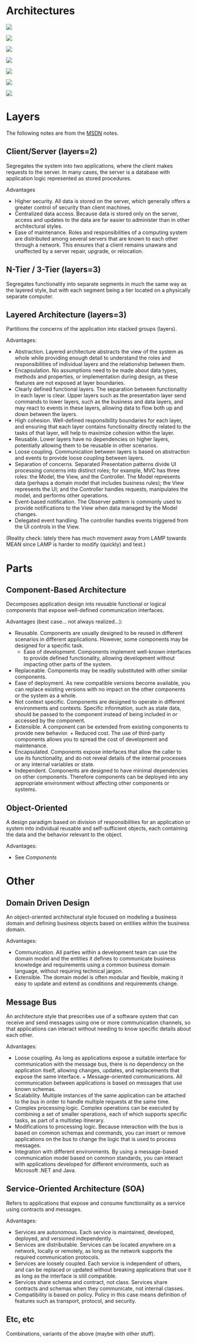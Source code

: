# Architectures


![](/_img/architecture.png)

![](/_img/ainfig05.gif)

![](/_img/LAMPStack.png)

![](_img/mean-stack.png)

![](/_img/MVC-2.png)

![](/_img/obser023.gif)


![](/_img/pub-sub.png)

# Layers

The following notes are
from  the [MSDN](https://msdn.microsoft.com/en-us/library/ee658117.aspx) notes.

## Client/Server (layers=2)

Segregates the system into two applications, where
the client makes requests to the server. In many
cases, the server is a database with application
logic represented as stored procedures.

Advantages

+ Higher security. All data is stored on the server, which generally offers a greater control of security than client machines.
+ Centralized data access. Because data is stored only on the server, access and updates to the data are far easier to administer than in other architectural styles.
+ Ease of maintenance. Roles and responsibilities of a computing system are distributed among several servers that are known to each other through a network. This ensures that a client remains unaware and unaffected by a server repair, upgrade, or relocation.

## N-Tier / 3-Tier (layers=3)

Segregates functionality into separate segments in
much the same way as the layered style, but with
each segment being a tier located on a physically
separate computer.

## Layered Architecture (layers=3)

Partitions the concerns of the application into stacked groups (layers).

Advantages:

+ Abstraction. Layered architecture abstracts the
  view of the system as whole while providing enough
  detail to understand the roles and
  responsibilities of individual layers and the
  relationship between them.
+ Encapsulation. No assumptions need to be made
  about data types, methods and properties, or
  implementation during design, as these features
  are not exposed at layer boundaries.
+ Clearly defined functional layers. The separation
  between functionality in each layer is
  clear. Upper layers such as the presentation layer
  send commands to lower layers, such as the
  business and data layers, and may react to events
  in these layers, allowing data to flow both up and
  down between the layers.
+ High cohesion. Well-defined responsibility
  boundaries for each layer, and ensuring that each
  layer contains functionality directly related to
  the tasks of that layer, will help to maximize
  cohesion within the layer.
+ Reusable. Lower layers have no dependencies on
  higher layers, potentially allowing them to be
  reusable in other scenarios.
+ Loose coupling. Communication between layers is
  based on abstraction and events to provide loose
  coupling between layers.
+ Separation of concerns. Separated Presentation
  patterns divide UI processing concerns into
  distinct roles; for example, MVC has three roles:
  the Model, the View, and the Controller. The Model
  represents data (perhaps a domain model that
  includes business rules); the View represents the
  UI; and the Controller handles requests,
  manipulates the model, and performs other
  operations.
+ Event-based notification. The Observer pattern is
  commonly used to provide notifications to the View
  when data managed by the Model changes.
+ Delegated event handling. The controller handles
  events triggered from the UI controls in the View.

(Reality check: lately there has much movement away from LAMP towards
MEAN since LAMP is harder to modify (quickly) and test.)

# Parts

## Component-Based Architecture

Decomposes application design into reusable
functional or logical components that expose
well-defined communication interfaces.

Advantages (best case... not always realized...):

+ Reusable. Components are usually designed to be
  reused in different scenarios in different
  applications. However, some components may be
  designed for a specific task.
     + Ease of development. Components implement
       well-known interfaces to provide defined
       functionality, allowing development without
       impacting other parts of the system.
+ Replaceable. Components may be readily substituted
  with other similar components.
+ Ease of deployment. As new compatible versions
  become available, you can replace existing
  versions with no impact on the other components or
  the system as a whole.
+ Not context specific. Components are designed to
  operate in different environments and
  contexts. Specific information, such as state
  data, should be passed to the component instead of
  being included in or accessed by the component.
+ Extensible. A component can be extended from
  existing components to provide new behavior.
      + Reduced cost. The use of third-party
        components allows you to spread the cost of
        development and maintenance.
+ Encapsulated. Components expose interfaces that
  allow the caller to use its functionality, and do
  not reveal details of the internal processes or
  any internal variables or state.
+ Independent. Components are designed to have
  minimal dependencies on other
  components. Therefore components can be deployed
  into any appropriate environment without affecting
  other components or systems.

## Object-Oriented

A design paradigm based on division of
responsibilities for an application or system into
individual reusable and self-sufficient objects,
each containing the data and the behavior relevant
to the object.

Advantages:

+ See _Components_


# Other

## Domain Driven Design

An object-oriented architectural style focused on
modeling a business domain and defining business
objects based on entities within the business
domain.

Advantages:

+ Communication. All parties within a development
  team can use the domain model and the entities it
  defines to communicate business knowledge and
  requirements using a common business domain
  language, without requiring technical jargon.
+ Extensible. The domain model is often modular and
  flexible, making it easy to update and extend as
  conditions and requirements change.

## Message Bus

An architecture style that prescribes use of a
software system that can receive and send messages
using one or more communication channels, so that
applications can interact without needing to know
specific details about each other.

Advantages:

+ Loose coupling. As long as applications expose a
  suitable interface for communication with the
  message bus, there is no dependency on the
  application itself, allowing changes, updates, and
  replacements that expose the same interface.
        + Message-oriented communications. All communication
          between applications is based on messages that use
          known schemas. 
+ Scalability. Multiple instances of the same
  application can be attached to the bus in order to
  handle multiple requests at the same time.
+ Complex processing logic. Complex operations can
  be executed by combining a set of smaller
  operations, each of which supports specific tasks,
  as part of a multistep itinerary.
+ Modifications to processing logic. Because
  interaction with the bus is based on common
  schemas and commands, you can insert or remove
  applications on the bus to change the logic that
  is used to process messages.
+ Integration with different environments. By using
  a message-based communication model based on
  common standards, you can interact with
  applications developed for different environments,
  such as Microsoft .NET and Java.

## Service-Oriented Architecture (SOA)

Refers to applications that expose and consume
functionality as a service using contracts and
messages.

Advantages:

+ Services are autonomous. Each service is
  maintained, developed, deployed, and versioned
  independently.
+ Services are distributable. Services can be
  located anywhere on a network, locally or
  remotely, as long as the network supports the
  required communication protocols.
+ Services are loosely coupled. Each service is
  independent of others, and can be replaced or
  updated without breaking applications that use it
  as long as the interface is still compatible.
+ Services share schema and contract, not
  class. Services share contracts and schemas when
  they communicate, not internal classes.
+ Compatibility is based on policy. Policy in this
  case means definition of features such as
  transport, protocol, and security.

## Etc, etc

Combinations, variants of the above (maybe with other stuff).




